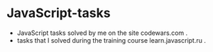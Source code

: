 # JavaScript-tasks

- JavaScript tasks solved by me on the site codewars.com .
- tasks that I solved during the training course learn.javascript.ru .
